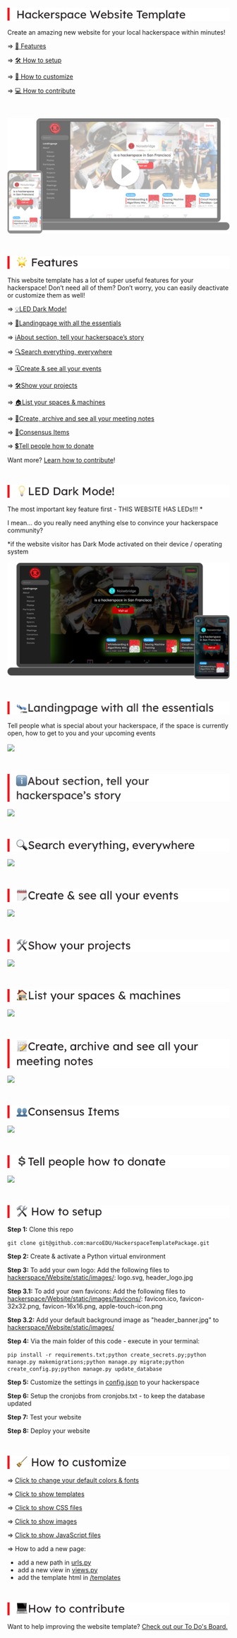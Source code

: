
![Hackerspace Website Template](./readme_images/heading_template_name.png "Hackerspace Website Template")

Create an amazing new website for your local hackerspace within minutes!

=> [🌟 Features](#features)

=> [🛠 How to setup](#setup)

=> [🧹 How to customize](#customize)

=> [💻 How to contribute](#contribute)

<br/><br/>
[<img src="./readme_images/screenshot_1.png">](https://www.youtube.com/watch?v=lsepx_z1kbU)

<br/><br/>
<img alt="Features" src="./readme_images/heading_features.png" id="features" >

This website template has a lot of super useful features for your hackerspace! Don’t need all of them? Don’t worry, you can easily deactivate or customize them as well!

=> [💡LED Dark Mode!](#dark-mode)

=> [🛬Landingpage with all the essentials](#landingpage)

=> [ℹ️About section, tell your hackerspace’s story](#about)

=> [🔍Search everything, everywhere](#search)

=> [🗓Create & see all your events](#events)

=> [🛠Show your projects](#projects)

=> [🏠List your spaces & machines](#spaces)

=> [📝Create, archive and see all your meeting notes](#meeting-notes)

=> [👥Consensus Items](#consensus)

=> [💲Tell people how to donate](#donate)

Want more? [Learn how to contribute](#contribute)!

<br/><br/>
<img alt="💡LED Dark Mode!" src="./readme_images/heading_led_darkmode.png" id="dark-mode" >

The most important key feature first - THIS WEBSITE HAS LEDs!!! *

I mean… do you really need anything else to convince your hackerspace community?

*if the website visitor has Dark Mode activated on their device / operating system
<br/><br/>
<img src="./readme_images/screenshot_led_dark_mode.png" >

<br/><br/>
<img alt="🛬Landingpage with all the essentials" src="./readme_images/heading_landingpage.png" id="landingpage" >

Tell people what is special about your hackerspace, if the space is currently open, how to get to you and your upcoming events 
<br/><br/>
[<img src="https://media.giphy.com/media/PhZ4vnwqJSuidLycQH/source.gif">](https://media.giphy.com/media/PhZ4vnwqJSuidLycQH/source.gif)

<br/><br/>
<img alt="ℹ️About section, tell your hackerspace’s story" src="./readme_images/heading_about.png" id="about" >

[<img src="https://media.giphy.com/media/ejJlMZGeFhQ2kzBtuv/source.gif">](https://media.giphy.com/media/ejJlMZGeFhQ2kzBtuv/source.gif)

<br/><br/>
<img alt="🔍Search everything, everywhere" src="./readme_images/heading_search.png" id="search" >

[<img src="https://media.giphy.com/media/PhZXasQcgHTOLzSrZX/source.gif">](https://media.giphy.com/media/PhZXasQcgHTOLzSrZX/source.gif)

<br/><br/>
<img alt="🗓Create & see all your events" src="./readme_images/heading_events.png" id="events" >

[<img src="https://media.giphy.com/media/hU47h8DA0FY4k0L1DV/source.gif">](https://media.giphy.com/media/hU47h8DA0FY4k0L1DV/source.gif)

<br/><br/>
<img alt="🛠Show your projects" src="./readme_images/heading_projects.png" id="projects" >

[<img src="https://media.giphy.com/media/Urynrna0njBO8aOcHV/source.gif">](https://media.giphy.com/media/Urynrna0njBO8aOcHV/source.gif)


<br/><br/>
<img alt="🏠List your spaces & machines" src="./readme_images/heading_spaces.png" id="spaces" >

[<img src="https://media.giphy.com/media/KZ44vfSHmTEbqIuLun/source.gif">](https://media.giphy.com/media/KZ44vfSHmTEbqIuLun/source.gif)


<br/><br/>
<img alt="📝Create, archive and see all your meeting notes" src="./readme_images/heading_meeting_notes.png" id="meeting-notes" >

[<img src="https://media.giphy.com/media/gHEtvxEFLcoViOzgTU/source.gif">](https://media.giphy.com/media/gHEtvxEFLcoViOzgTU/source.gif)


<br/><br/>
<img alt="👥Consensus Items" src="./readme_images/heading_consensus.png" id="consensus" >

[<img src="https://media.giphy.com/media/QYjC6A5guL3dLnWovQ/source.gif">](https://media.giphy.com/media/QYjC6A5guL3dLnWovQ/source.gif)


<br/><br/>
<img alt="💲Tell people how to donate" src="./readme_images/heading_donate.png" id="donate" >

[<img src="https://media.giphy.com/media/kHqtT44bciusHqgwUf/source.gif">](https://media.giphy.com/media/kHqtT44bciusHqgwUf/source.gif)


<br/><br/>
<img alt="🛠 How to setup" src="./readme_images/heading_setup.png" id="setup" >

**Step 1:** Clone this repo
```
git clone git@github.com:marcoEDU/HackerspaceTemplatePackage.git
```

**Step 2:** Create & activate a Python virtual environment

**Step 3:** To add your own logo: Add the following files to [hackerspace/Website/static/images/](./hackerspace/Website/static/images/): logo.svg, header_logo.jpg

**Step 3.1:** To add your own favicons: Add the following files to [hackerspace/Website/static/images/favicons/](./hackerspace/Website/static/images/favicons/): favicon.ico, favicon-32x32.png, favicon-16x16.png, apple-touch-icon.png

**Step 3.2:** Add your default background image as "header_banner.jpg" to [hackerspace/Website/static/images/](./hackerspace/Website/static/images/)

**Step 4:** Via the main folder of this code - execute in your terminal: 

```
pip install -r requirements.txt;python create_secrets.py;python manage.py makemigrations;python manage.py migrate;python create_config.py;python manage.py update_database
```

**Step 5:** Customize the settings in [config.json](./config.json) to your hackerspace

**Step 6:** Setup the cronjobs from cronjobs.txt - to keep the database updated

**Step 7:** Test your website

**Step 8:** Deploy your website

<br/><br/>
<img alt="🧹 How to customize" src="./readme_images/heading_customize.png" id="customize" >

=> [Click to change your default colors & fonts](./hackerspace/CUSTOMIZE/CSS.py)

=> [Click to show templates](./hackerspace/Website/templates/)

=> [Click to show CSS files](./hackerspace/Website/static/css/)

=> [Click to show images](./hackerspace/Website/static/images/)

=> [Click to show JavaScript files](./hackerspace/Website/static/js/)

=> How to add a new page:

-  add a new path in [urls.py](./hackerspace/urls.py)
- add a new view in [views.py](./hackerspace/Website/views.py)
- add the template html in [/templates](./hackerspace/Website/templates/)

<br/><br/>
<img alt="💻How to contribute" src="./readme_images/heading_contribute.png" id="contribute" >

Want to help improving the website template? [Check out our To Do's Board.](https://github.com/marcoEDU/HackerspaceTemplatePackage/projects/1)